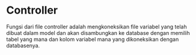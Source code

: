 # Controller 

Fungsi dari file controller adalah mengkoneksikan file variabel yang telah dibuat dalam model dan akan disambungkan ke database dengan memilih tabel yang mana dan kolom variabel mana yang dikoneksikan dengan databasenya.